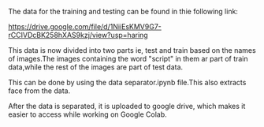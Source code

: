 The data for the training and testing can be found in thie following link:

https://drive.google.com/file/d/1NiiEsKMV9G7-rCCIVDcBK258hXAS9kzj/view?usp=haring

This data is now divided into two parts ie, test and train based on the names of images.The images containing the word "script" in them ar part of train data,while the rest of the images are part of test data.

This can be done by using the data separator.ipynb file.This also extracts face from the data.

After the data is separated, it is uploaded to google drive, which makes it easier to access while working on Google Colab.


